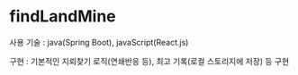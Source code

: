 # findLandMine

사용 기술 : java(Spring Boot), javaScript(React.js)

구현 : 기본적인 지뢰찾기 로직(연쇄반응 등), 최고 기록(로컬 스토리지에 저장) 등 구현
